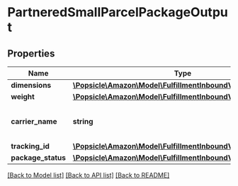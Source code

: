 # PartneredSmallParcelPackageOutput

## Properties
Name | Type | Description | Notes
------------ | ------------- | ------------- | -------------
**dimensions** | [**\Popsicle\Amazon\Model\FulfillmentInboundV0\Dimensions**](Dimensions.md) |  | 
**weight** | [**\Popsicle\Amazon\Model\FulfillmentInboundV0\Weight**](Weight.md) |  | 
**carrier_name** | **string** | The carrier specified with a previous call to putTransportDetails. | 
**tracking_id** | [**\Popsicle\Amazon\Model\FulfillmentInboundV0\TrackingId**](TrackingId.md) |  | 
**package_status** | [**\Popsicle\Amazon\Model\FulfillmentInboundV0\PackageStatus**](PackageStatus.md) |  | 

[[Back to Model list]](../../README.md#documentation-for-models) [[Back to API list]](../../README.md#documentation-for-api-endpoints) [[Back to README]](../../README.md)

